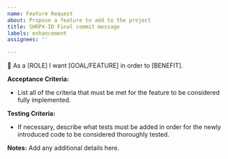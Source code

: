 ```yaml
---
name: Feature Request
about: Propose a feature to add to the project
title: SHRPX-ID Final commit message
labels: enhancement
assignees: ''

---
```


:gift: As a [ROLE] I want [GOAL/FEATURE] in order to [BENEFIT].

**Acceptance Criteria:**
* List all of the criteria that must be met for the feature to be considered fully implemented.

**Testing Criteria:**
* If necessary, describe what tests must be added in order for the newly introduced code to be considered thoroughly tested.

**Notes:**
Add any additional details here.
